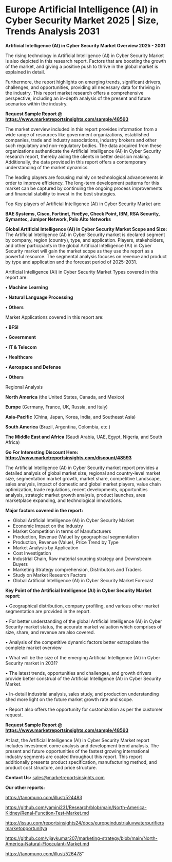 # Europe Artificial Intelligence (AI) in Cyber Security Market 2025 | Size, Trends Analysis 2031

<Strong> Artificial Intelligence (AI) in Cyber Security Market Overview 2025 - 2031</strong>

The rising technology in Artificial Intelligence (AI) in Cyber Security Market is also depicted in this research report. Factors that are boosting the growth of the market, and giving a positive push to thrive in the global market is explained in detail.

Furthermore, the report highlights on emerging trends, significant drivers, challenges, and opportunities, providing all necessary data for thriving in the industry. This report market research offers a comprehensive perspective, including an in-depth analysis of the present and future scenarios within the industry.

<strong>Request Sample Report @ <a href=https://www.marketreportsinsights.com/sample/48593>https://www.marketreportsinsights.com/sample/48593</a></strong>

The market overview included in this report provides information from a wide range of resources like government organizations, established companies, trade and industry associations, industry brokers and other such regulatory and non-regulatory bodies. The data acquired from these organizations authenticate the Artificial Intelligence (AI) in Cyber Security research report, thereby aiding the clients in better decision making. Additionally, the data provided in this report offers a contemporary understanding of the market dynamics.

The leading players are focusing mainly on technological advancements in order to improve efficiency. The long-term development patterns for this market can be captured by continuing the ongoing process improvements and financial stability to invest in the best strategies.

Top Key players of Artificial Intelligence (AI) in Cyber Security Market are:

<strong>BAE Systems, Cisco, Fortinet, FireEye, Check Point, IBM, RSA Security, Symantec, Juniper Network, Palo Alto Networks</strong>

<strong><b>Global Artificial Intelligence (AI) in Cyber Security Market Scope and Size:</b></strong>
The Artificial Intelligence (AI) in Cyber Security market is declared segment by company, region (country), type, and application. Players, stakeholders, and other participants in the global Artificial Intelligence (AI) in Cyber Security market will gain the market scope as they use the report as a powerful resource. The segmental analysis focuses on revenue and product by type and application and the forecast period of 2025-2031.

Artificial Intelligence (AI) in Cyber Security Market Types covered in this report are:

<strong>•  Machine Learning

•  Natural Language Processing

•  Others</strong>

Market Applications covered in this report are:

<strong>•  BFSI

•  Government

•  IT & Telecom

•  Healthcare

•  Aerospace and Defense

•  Others</strong> 

Regional Analysis

<strong>North America</strong> (the United States, Canada, and Mexico)

<strong>Europe</strong> (Germany, France, UK, Russia, and Italy)

<strong>Asia-Pacific</strong> (China, Japan, Korea, India, and Southeast Asia)

<strong>South America</strong> (Brazil, Argentina, Colombia, etc.)

<strong>The Middle East and Africa</strong> (Saudi Arabia, UAE, Egypt, Nigeria, and South Africa)

<strong>Go For Interesting Discount Here: <a href=https://www.marketreportsinsights.com/discount/48593>https://www.marketreportsinsights.com/discount/48593</a></strong>

The Artificial Intelligence (AI) in Cyber Security market report provides a detailed analysis of global market size, regional and country-level market size, segmentation market growth, market share, competitive Landscape, sales analysis, impact of domestic and global market players, value chain optimization, trade regulations, recent developments, opportunities analysis, strategic market growth analysis, product launches, area marketplace expanding, and technological innovations.

<strong><b>Major factors covered in the report:</b></strong>
<ul>
  <li>Global Artificial Intelligence (AI) in Cyber Security Market </li>
  <li>Economic Impact on the Industry</li>
  <li>Market Competition in terms of Manufacturers</li>
  <li>Production, Revenue (Value) by geographical segmentation</li>
  <li>Production, Revenue (Value), Price Trend by Type</li>
  <li>Market Analysis by Application</li>
  <li>Cost Investigation</li>
  <li>Industrial Chain, Raw material sourcing strategy and Downstream Buyers</li>
  <li>Marketing Strategy comprehension, Distributors and Traders</li>
  <li>Study on Market Research Factors</li>
  <li>Global Artificial Intelligence (AI) in Cyber Security Market Forecast</li>
</ul>

<strong><b>Key Point of the Artificial Intelligence (AI) in Cyber Security Market report:</b></strong>

• Geographical distribution, company profiling, and various other market segmentation are provided in the report.

• For better understanding of the global Artificial Intelligence (AI) in Cyber Security market status, the accurate market valuation which comprises of size, share, and revenue are also covered.

• Analysis of the competitive dynamic factors better extrapolate the complete market overview

• What will be the size of the emerging Artificial Intelligence (AI) in Cyber Security market in 2031?

• The latest trends, opportunities and challenges, and growth drivers provide better construal of the Artificial Intelligence (AI) in Cyber Security Market.

• In-detail industrial analysis, sales study, and production understanding shed more light on the future market growth rate and scope.

• Report also offers the opportunity for customization as per the customer request.

<strong>Request Sample Report @ <a href=https://www.marketreportsinsights.com/sample/48593>https://www.marketreportsinsights.com/sample/48593</a></strong>

At last, the Artificial Intelligence (AI) in Cyber Security Market report includes investment come analysis and development trend analysis. The present and future opportunities of the fastest growing international industry segments are coated throughout this report. This report additionally presents product specification, manufacturing method, and product cost structure, and price structure.

<strong>Contact Us:</strong>
sales@marketreportsinsights.com

<strong>Our other reports:</strong>

<a href=https://tanomuno.com/illust/524483>https://tanomuno.com/illust/524483</a>

<a href=https://github.com/yamini231/Research/blob/main/North-America-Kidney/Renal-Function-Test-Market.md>https://github.com/yamini231/Research/blob/main/North-America-Kidney/Renal-Function-Test-Market.md</a>

<a href=https://issuu.com/reportsinsights24/docs/europeindustrialuvwaterpurifiersmarketopportunitya>https://issuu.com/reportsinsights24/docs/europeindustrialuvwaterpurifiersmarketopportunitya</a>

<a href=https://github.com/vijaykumar207/marketing-strategy/blob/main/North-America-Natural-Flocculant-Market.md>https://github.com/vijaykumar207/marketing-strategy/blob/main/North-America-Natural-Flocculant-Market.md</a>

<a href=https://tanomuno.com/illust/526478>https://tanomuno.com/illust/526478</a>"
